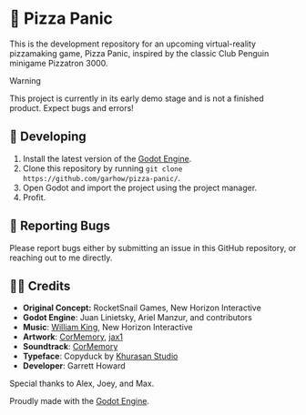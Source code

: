 # 🍕 Pizza Panic
This is the development repository for an upcoming virtual-reality pizzamaking game, Pizza Panic, inspired by the classic Club Penguin minigame Pizzatron 3000.

> [!WARNING]
> This project is currently in its early demo stage and is not a finished product. Expect bugs and errors!

## 🤌 Developing
1. Install the latest version of the [Godot Engine](https://godotengine.org/).
2. Clone this repository by running `git clone https://github.com/garhow/pizza-panic/`.
3. Open Godot and import the project using the project manager.
4. Profit.

## 🐛 Reporting Bugs
Please report bugs either by submitting an issue in this GitHub repository, or reaching out to me directly.

## 🧑‍🍳 Credits
* **Original Concept:** RocketSnail Games, New Horizon Interactive
* **Godot Engine**: Juan Linietsky, Ariel Manzur, and contributors
* **Music**: [William King](https://pixabay.com/users/william_king-33448498/?utm_source=link-attribution&utm_medium=referral&utm_campaign=music&utm_content=161417), New Horizon Interactive
* **Artwork**: [CorMemory](https://www.youtube.com/@CorMemory), [jax1](https://www.youtube.com/@jax1vr)
* **Soundtrack**: [CorMemory](https://www.youtube.com/@CorMemory)
* **Typeface**: Copyduck by [Khurasan Studio](www.khurasanstudio.com)
* **Developer**: Garrett Howard

Special thanks to Alex, Joey, and Max.

Proudly made with the [Godot Engine](https://godotengine.org/).
